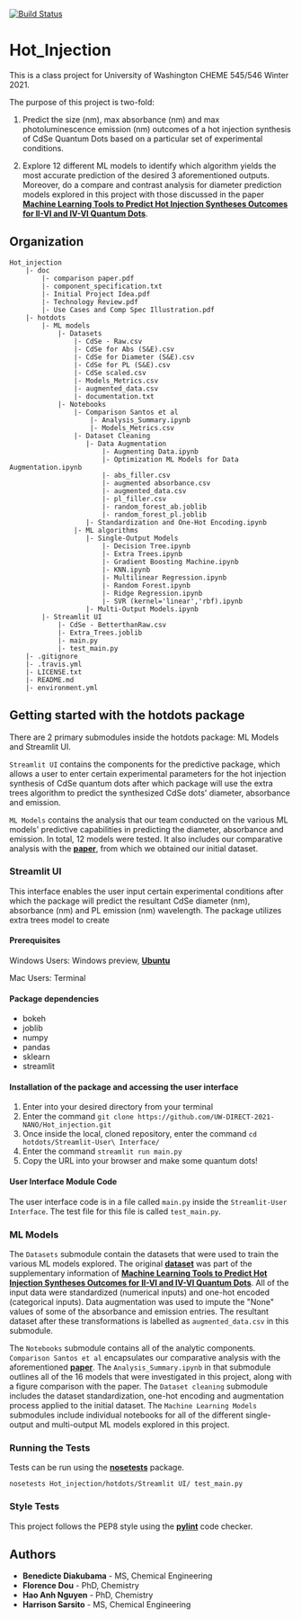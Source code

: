 [![Build Status](https://travis-ci.com/UW-DIRECT-2021-NANO/Hot_injection.svg?branch=master)](https://travis-ci.com/UW-DIRECT-2021-NANO/Hot_injection)

# Hot_Injection

This is a class project for University of Washington CHEME 545/546 Winter 2021.

The purpose of this project is two-fold:
   
   1. Predict the size (nm), max absorbance (nm) and max photoluminescence emission (nm) outcomes of a hot injection synthesis of CdSe Quantum Dots based on a particular set of experimental conditions. 
   
   2. Explore 12 different ML models to identify which algorithm yields the most accurate prediction of the desired 3 aforementioned outputs. Moreover, do a compare and contrast analysis for diameter prediction models explored in this project with those discussed in the paper **[Machine Learning Tools to Predict Hot Injection Syntheses Outcomes for II-VI and IV-VI Quantum Dots](https://pubs.acs.org/doi/10.1021/acs.jpcc.0c05993)**. 
    
 
    

## Organization 

    Hot_injection
        |- doc
            |- comparison paper.pdf
            |- component_specification.txt
            |- Initial Project Idea.pdf
            |- Technology Review.pdf
            |- Use Cases and Comp Spec Illustration.pdf
        |- hotdots
            |- ML models
                |- Datasets
                    |- CdSe - Raw.csv
                    |- CdSe for Abs (S&E).csv
                    |- CdSe for Diameter (S&E).csv
                    |- CdSe for PL (S&E).csv
                    |- CdSe scaled.csv
                    |- Models_Metrics.csv
                    |- augmented_data.csv
                    |- documentation.txt
                |- Notebooks
                    |- Comparison Santos et al
                        |- Analysis_Summary.ipynb
                        |- Models_Metrics.csv
                    |- Dataset Cleaning
                       |- Data Augmentation
                           |- Augmenting Data.ipynb
                           |- Optimization ML Models for Data Augmentation.ipynb
                           |- abs_filler.csv
                           |- augmented absorbance.csv
                           |- augmented_data.csv
                           |- pl_filler.csv
                           |- random_forest_ab.joblib
                           |- random_forest_pl.joblib
                       |- Standardization and One-Hot Encoding.ipynb
                    |- ML algorithms
                       |- Single-Output Models
                           |- Decision Tree.ipynb
                           |- Extra Trees.ipynb
                           |- Gradient Boosting Machine.ipynb
                           |- KNN.ipynb
                           |- Multilinear Regression.ipynb
                           |- Random Forest.ipynb
                           |- Ridge Regression.ipynb
                           |- SVR (kernel='linear','rbf).ipynb
                       |- Multi-Output Models.ipynb
            |- Streamlit UI
                |- CdSe - BetterthanRaw.csv
                |- Extra_Trees.joblib
                |- main.py
                |- test_main.py
        |- .gitignore
        |- .travis.yml
        |- LICENSE.txt
        |- README.md
        |- environment.yml
                    
                    
            
## Getting started with the hotdots package 

There are 2 primary submodules inside the hotdots package: ML Models and Streamlit UI. 

`Streamlit UI` contains the components for the predictive package, which allows a user to enter certain experimental parameters for the hot injection synthesis of CdSe quantum dots after which package will use the extra trees algorithm to predict the synthesized CdSe dots' diameter, absorbance and emission. 

`ML Models` contains the analysis that our team conducted on the various ML models' predictive capabilities in predicting the diameter, absorbance and emission. In total, 12 models were tested. It also includes our comparative analysis with the **[paper](https://pubs.acs.org/doi/10.1021/acs.jpcc.0c05993)**, from which we obtained our initial dataset. 


### Streamlit UI

This interface enables the user input certain experimental conditions after which the package will predict the resultant CdSe diameter (nm), absorbance (nm) and PL emission (nm) wavelength. The package utilizes extra trees model to create 

#### Prerequisites
Windows Users: Windows preview, **[Ubuntu](https://towardsdatascience.com/setting-up-a-data-science-environment-using-windows-subsystem-for-linux-wsl-c4b390803dd)**

Mac Users: Terminal

#### Package dependencies

* bokeh
* joblib
* numpy
* pandas
* sklearn
* streamlit

#### Installation of the package and accessing the user interface

1. Enter into your desired directory from your terminal
2. Enter the command `git clone https://github.com/UW-DIRECT-2021-NANO/Hot_injection.git`
3. Once inside the local, cloned repository, enter the command `cd hotdots/Streamlit-User\ Interface/`
4. Enter the command `streamlit run main.py`
5. Copy the URL into your browser and make some quantum dots!


#### User Interface Module Code

The user interface code is in a file called `main.py` inside the `Streamlit-User Interface`. The test file for this file is called `test_main.py`. 


### ML Models

The `Datasets` submodule contain the datasets that were used to train the various ML models explored. The original **[dataset](https://pubs.acs.org/doi/suppl/10.1021/acs.jpcc.0c05993/suppl_file/jp0c05993_si_004.txt)**  was part of the supplementary information of **[Machine Learning Tools to Predict Hot Injection Syntheses Outcomes for II-VI and IV-VI Quantum Dots](https://pubs.acs.org/doi/10.1021/acs.jpcc.0c05993)**. All of the input data were standardized (numerical inputs) and one-hot encoded (categorical inputs). Data augmentation was used to impute the "None" values of some of the absorbance and emission entries. The resultant dataset after these transformations is labelled as `augmented_data.csv` in this submodule. 

The `Notebooks` submodule contains all of the analytic components. `Comparison Santos et al` encapsulates our comparative analysis with the aforementioned **[paper](https://pubs.acs.org/doi/10.1021/acs.jpcc.0c05993)**. The `Analysis_Summary.ipynb` in that submodule outlines all of the 16 models that were investigated in this project, along with a figure comparison with the paper. The `Dataset cleaning` submodule includes the dataset standardization, one-hot encoding and augmentation process applied to the initial dataset. The `Machine Learning Models` submodules include individual notebooks for all of the different single-output and multi-output ML models explored in this project.



### Running the Tests

Tests can be run using the **[nosetests](https://nose.readthedocs.io/en/latest/)** package. 

`nosetests Hot_injection/hotdots/Streamlit UI/ test_main.py`


### Style Tests

This project follows the PEP8 style using the **[pylint](https://www.pylint.org/)** code checker.  


## Authors

* **Benedicte Diakubama** - MS, Chemical Engineering
* **Florence Dou** - PhD, Chemistry
* **Hao Anh Nguyen** - PhD, Chemistry
* **Harrison Sarsito** - MS, Chemical Engineering

